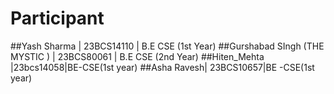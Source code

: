 # Participant
##Yash Sharma | 23BCS14110 | B.E CSE (1st Year)
##Gurshabad SIngh (THE MYSTIC ) | 23BCS80061 | B.E CSE (2nd Year)
##Hiten_Mehta |23bcs14058|BE-CSE(1st year)
##Asha Ravesh| 23BCS10657|BE -CSE(1st year)